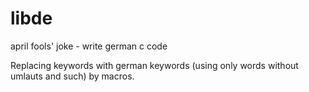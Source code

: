 # libde
april fools' joke - write german c code

Replacing keywords with german keywords (using only words without umlauts and such) by macros.
